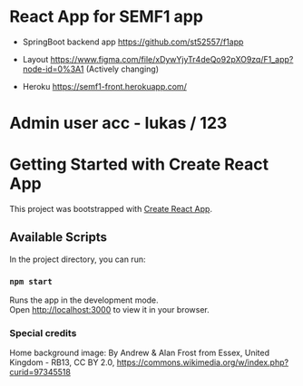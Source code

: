 

# React App for SEMF1 app
- SpringBoot backend app https://github.com/st52557/f1app

- Layout https://www.figma.com/file/xDywYjyTr4deQo92pXO9zq/F1_app?node-id=0%3A1 (Actively changing)

- Heroku https://semf1-front.herokuapp.com/

# Admin user acc - lukas / 123


# Getting Started with Create React App
This project was bootstrapped with [Create React App](https://github.com/facebook/create-react-app).

## Available Scripts

In the project directory, you can run:

### `npm start`

Runs the app in the development mode.\
Open [http://localhost:3000](http://localhost:3000) to view it in your browser.



### Special credits

Home background image: 
By Andrew &amp; Alan Frost from Essex, United Kingdom - RB13, CC BY 2.0, https://commons.wikimedia.org/w/index.php?curid=97345518
